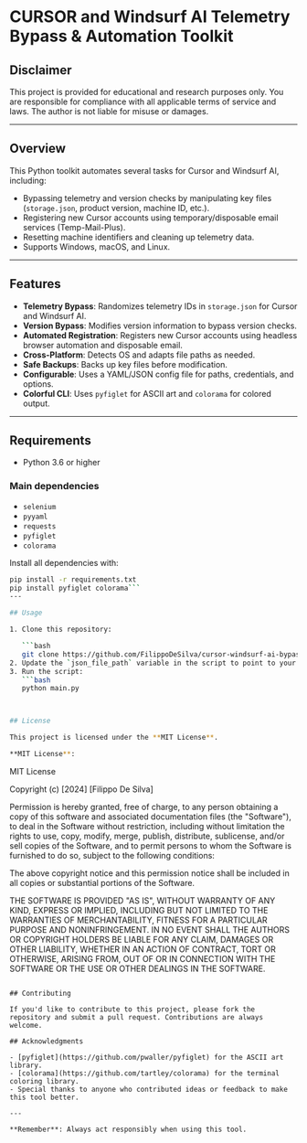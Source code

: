 # CURSOR and Windsurf AI Telemetry Bypass & Automation Toolkit

## Disclaimer

This project is provided for educational and research purposes only. You are responsible for compliance with all applicable terms of service and laws. The author is not liable for misuse or damages.

---

## Overview

This Python toolkit automates several tasks for Cursor and Windsurf AI, including:

- Bypassing telemetry and version checks by manipulating key files (`storage.json`, product version, machine ID, etc.).
- Registering new Cursor accounts using temporary/disposable email services (Temp-Mail-Plus).
- Resetting machine identifiers and cleaning up telemetry data.
- Supports Windows, macOS, and Linux.

---

## Features

- **Telemetry Bypass**: Randomizes telemetry IDs in `storage.json` for Cursor and Windsurf AI.
- **Version Bypass**: Modifies version information to bypass version checks.
- **Automated Registration**: Registers new Cursor accounts using headless browser automation and disposable email.
- **Cross-Platform**: Detects OS and adapts file paths as needed.
- **Safe Backups**: Backs up key files before modification.
- **Configurable**: Uses a YAML/JSON config file for paths, credentials, and options.
- **Colorful CLI**: Uses `pyfiglet` for ASCII art and `colorama` for colored output.

---

## Requirements

- Python 3.6 or higher

### Main dependencies

- `selenium`
- `pyyaml`
- `requests`
- `pyfiglet`
- `colorama`

Install all dependencies with:
```bash
pip install -r requirements.txt
pip install pyfiglet colorama```
---

## Usage

1. Clone this repository:

   ```bash
   git clone https://github.com/FilippoDeSilva/cursor-windsurf-ai-bypass.git
2. Update the `json_file_path` variable in the script to point to your `storage.json` file. (Only if you aren't using Windows OS otherwise don't touch anything)
3. Run the script:
   ```bash
   python main.py



## License

This project is licensed under the **MIT License**.

**MIT License**:

```
MIT License

Copyright (c) [2024] [Filippo De Silva]

Permission is hereby granted, free of charge, to any person obtaining a copy
of this software and associated documentation files (the "Software"), to deal
in the Software without restriction, including without limitation the rights
to use, copy, modify, merge, publish, distribute, sublicense, and/or sell
copies of the Software, and to permit persons to whom the Software is
furnished to do so, subject to the following conditions:

The above copyright notice and this permission notice shall be included in all
copies or substantial portions of the Software.

THE SOFTWARE IS PROVIDED "AS IS", WITHOUT WARRANTY OF ANY KIND, EXPRESS OR
IMPLIED, INCLUDING BUT NOT LIMITED TO THE WARRANTIES OF MERCHANTABILITY,
FITNESS FOR A PARTICULAR PURPOSE AND NONINFRINGEMENT. IN NO EVENT SHALL THE
AUTHORS OR COPYRIGHT HOLDERS BE LIABLE FOR ANY CLAIM, DAMAGES OR OTHER
LIABILITY, WHETHER IN AN ACTION OF CONTRACT, TORT OR OTHERWISE, ARISING FROM,
OUT OF OR IN CONNECTION WITH THE SOFTWARE OR THE USE OR OTHER DEALINGS IN
THE SOFTWARE.
```

## Contributing

If you'd like to contribute to this project, please fork the repository and submit a pull request. Contributions are always welcome.

## Acknowledgments

- [pyfiglet](https://github.com/pwaller/pyfiglet) for the ASCII art library.
- [colorama](https://github.com/tartley/colorama) for the terminal coloring library.
- Special thanks to anyone who contributed ideas or feedback to make this tool better.

---

**Remember**: Always act responsibly when using this tool.